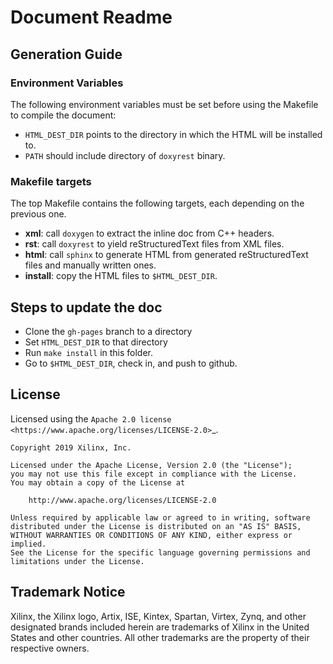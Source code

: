 Document Readme
=========================

## Generation Guide

### Environment Variables

The following environment variables must be set before using the Makefile
to compile the document:

+ `HTML_DEST_DIR` points to the directory in which the HTML will be
  installed to.
+ `PATH` should include directory of `doxyrest` binary.

### Makefile targets

The top Makefile contains the following targets, each depending on the previous
one.

+ **xml**: call `doxygen` to extract the inline doc from C++ headers.
+ **rst**: call `doxyrest` to yield reStructuredText files from XML files.
+ **html**: call `sphinx` to generate HTML from generated reStructuredText
  files and manually written ones.
+ **install**: copy the HTML files to `$HTML_DEST_DIR`.

## Steps to update the doc

* Clone the `gh-pages` branch to a directory
* Set `HTML_DEST_DIR` to that directory
* Run `make install` in this folder.
* Go to `$HTML_DEST_DIR`, check in, and push to github.

## License

Licensed using the `Apache 2.0 license <https://www.apache.org/licenses/LICENSE-2.0>`_.

    Copyright 2019 Xilinx, Inc.
    
    Licensed under the Apache License, Version 2.0 (the "License");
    you may not use this file except in compliance with the License.
    You may obtain a copy of the License at
    
        http://www.apache.org/licenses/LICENSE-2.0
    
    Unless required by applicable law or agreed to in writing, software
    distributed under the License is distributed on an "AS IS" BASIS,
    WITHOUT WARRANTIES OR CONDITIONS OF ANY KIND, either express or implied.
    See the License for the specific language governing permissions and
    limitations under the License.


## Trademark Notice

Xilinx, the Xilinx logo, Artix, ISE, Kintex, Spartan, Virtex, Zynq, and other designated brands included herein are trademarks of Xilinx in the United States and other countries. All other trademarks are the property of their respective owners.
